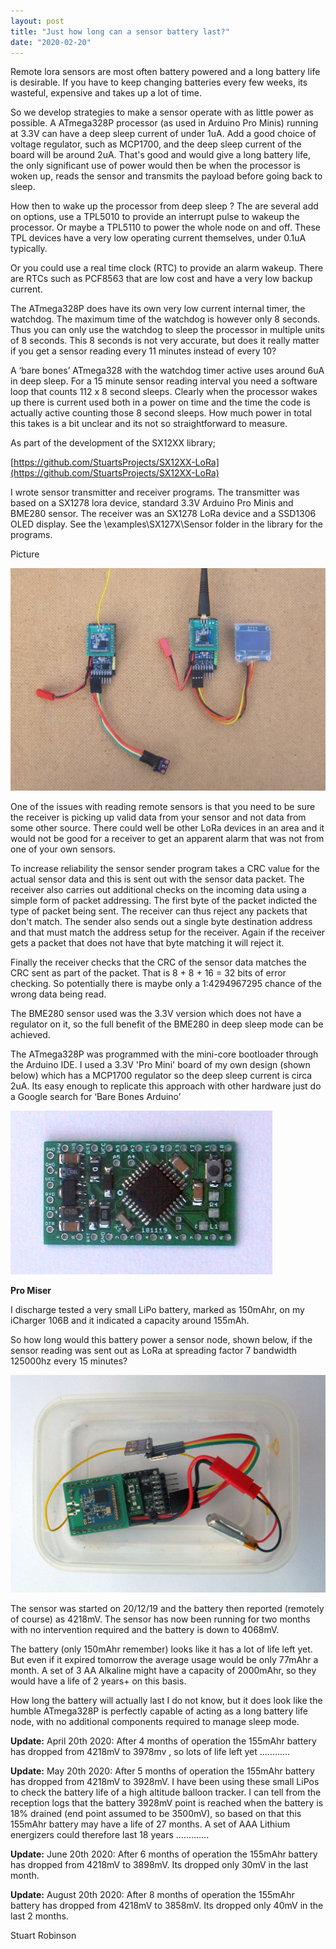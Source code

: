 ```yaml
---
layout: post
title: "Just how long can a sensor battery last?"
date: "2020-02-20"
---
```


Remote lora sensors are most often battery powered and a long battery life is desirable. If you have to keep changing batteries every few weeks, its wasteful, expensive and takes up a lot of time.

So we develop strategies to make a sensor operate with as little power as possible. A ATmega328P processor (as used in Arduino Pro Minis) running at 3.3V can have a deep sleep current of under 1uA. Add a good choice of voltage regulator, such as MCP1700, and the deep sleep current of the board will be around 2uA. That's good and would give a long battery life, the only significant use of power would then be when the processor is woken up, reads the sensor and transmits the payload before going back to sleep.

How then to wake up the processor from deep sleep ? The are several add on options, use a TPL5010 to provide an interrupt pulse to wakeup the processor. Or maybe a TPL5110 to power the whole node on and off. These TPL devices have a very low operating current themselves, under 0.1uA typically.

Or you could use a real time clock (RTC) to provide an alarm wakeup. There are RTCs such as PCF8563 that are low cost and have a very low backup current.

The ATmega328P does have its own very low current internal timer, the watchdog. The maximum time of the watchdog is however only 8 seconds. Thus you can only use the watchdog to sleep the processor in multiple units of 8 seconds. This 8 seconds is not very accurate, but does it really matter if you get a sensor reading every 11 minutes instead of every 10?

A ‘bare bones’ ATmega328 with the watchdog timer active uses around 6uA in deep sleep. For a 15 minute sensor reading interval you need a software loop that counts 112 x 8 second sleeps. Clearly when the processor wakes up there is current used both in a power on time and the time the code is actually active counting those 8 second sleeps. How much power in total this takes is a bit unclear and its not so straightforward to measure.

As part of the development of the SX12XX library;

[https://github.com/StuartsProjects/SX12XX-LoRa](https://github.com/StuartsProjects/SX12XX-LoRa)

I wrote sensor transmitter and receiver programs. The transmitter was based on a SX1278 lora device, standard 3.3V Arduino Pro Minis and BME280 sensor. The receiver was an SX1278 LoRa device and a SSD1306 OLED display. See the \\examples\\SX127X\\Sensor folder in the library for the programs.

Picture

![](/images/Easy_Sensor-1024x723.jpg)

One of the issues with reading remote sensors is that you need to be sure the receiver is picking up valid data from your sensor and not data from some other source. There could well be other LoRa devices in an area and it would not be good for a receiver to get an apparent alarm that was not from one of your own sensors.

To increase reliability the sensor sender program takes a CRC value for the actual sensor data and this is sent out with the sensor data packet. The receiver also carries out additional checks on the incoming data using a simple form of packet addressing. The first byte of the packet indicted the type of packet being sent. The receiver can thus reject any packets that don't match. The sender also sends out a single byte destination address and that must match the address setup for the receiver. Again if the receiver gets a packet that does not have that byte matching it will reject it.

Finally the receiver checks that the CRC of the sensor data matches the CRC sent as part of the packet. That is 8 + 8 + 16 = 32 bits of error checking. So potentially there is maybe only a 1:4294967295 chance of the wrong data being read.

The BME280 sensor used was the 3.3V version which does not have a regulator on it, so the full benefit of the BME280 in deep sleep mode can be achieved.

The ATmega328P was programmed with the mini-core bootloader through the Arduino IDE. I used a 3.3V 'Pro Mini' board of my own design (shown below) which has a MCP1700 regulator so the deep sleep current is circa 2uA. Its easy enough to replicate this approach with other hardware just do a Google search for ‘Bare Bones Arduino’

![](/images/IMG_2662.jpg)

**Pro Miser**

I discharge tested a very small LiPo battery, marked as 150mAhr, on my iCharger 106B and it indicated a capacity around 155mAh.

So how long would this battery power a sensor node, shown below, if the sensor reading was sent out as LoRa at spreading factor 7 bandwidth 125000hz every 15 minutes?

![](/images/IMG_2657-1024x707.jpg)

The sensor was started on 20/12/19 and the battery then reported (remotely of course) as 4218mV. The sensor has now been running for two months with no intervention required and the battery is down to 4068mV.

The battery (only 150mAhr remember) looks like it has a lot of life left yet. But even if it expired tomorrow the average usage would be only 77mAhr a month. A set of 3 AA Alkaline might have a capacity of 2000mAhr, so they would have a life of 2 years+ on this basis.

How long the battery will actually last I do not know, but it does look like the humble ATmega328P is perfectly capable of acting as a long battery life node, with no additional components required to manage sleep mode.

**Update:** April 20th 2020: After 4 months of operation the 155mAhr battery has dropped from 4218mV to 3978mv , so lots of life left yet ............

**Update:** May 20th 2020: After 5 months of operation the 155mAhr battery has dropped from 4218mV to 3928mV. I have been using these small LiPos to check the battery life of a high altitude balloon tracker. I can tell from the reception logs that the battery 3928mV point is reached when the battery is 18% drained (end point assumed to be 3500mV), so based on that this 155mAhr battery may have a life of 27 months. A set of AAA Lithium energizers could therefore last 18 years .............

**Update:** June 20th 2020: After 6 months of operation the 155mAhr battery has dropped from 4218mV to 3898mV. Its dropped only 30mV in the last month.

**Update:** August 20th 2020: After 8 months of operation the 155mAhr battery has dropped from 4218mV to 3858mV. Its dropped only 40mV in the last 2 months.

Stuart Robinson
